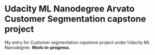 # Udacity ML Nanodegree Arvato Customer Segmentation capstone project
My entry for Customer segmentation capstone project under Udacity ML Nanodegree. **Work-in-progress**.
